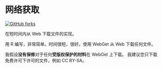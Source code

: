# 网络获取

[![GitHub forks](https://img.shields.io/github/forks/Tyler887/WebGet?label=Fork&style=social)](https://github.com/Tyler887/WebGet/fork)

在短时间内从 Web 下载文件的实现。

用 R 编写，非常简单。时间很短，很好。使用 WebGet
从 Web 下载任何文件。

我假设**没有保修**对于任何**受版权保护的材料**在 WebGet 上下载。
我建议您只下载免费许可下许可的文件，例如
CC BY-SA。
